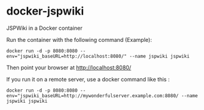 # docker-jspwiki
JSPWiki in a Docker container

Run the container with the following command (Example):

    docker run -d -p 8080:8080 --env="jspwiki_baseURL=http://localhost:8080/" --name jspwiki jspwiki

Then point your browser at [http://localhost:8080/](http://localhost:8080/)

If you run it on a remote server, use a docker command like this :

    docker run -d -p 8080:8080 --env="jspwiki_baseURL=http://mywonderfulserver.example.com:8080/ --name jspwiki jspwiki
    
